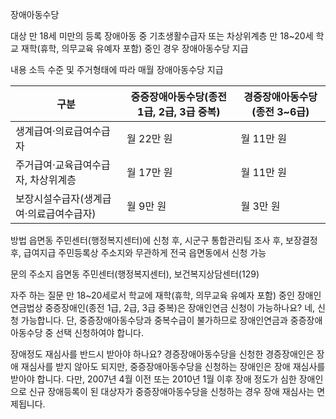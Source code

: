 장애아동수당

대상
만 18세 미만의 등록 장애아동 중 기초생활수급자 또는 차상위계층
만 18~20세 학교 재학(휴학, 의무교육 유예자 포함) 중인 경우 장애아동수당 지급

내용
소득 수준 및 주거형태에 따라 매월 장애아동수당 지급

| 구분                        | 중증장애아동수당(종전 1급, 2급, 3급 중복) | 경증장애아동수당(종전 3~6급) |
|-----------------------------|-------------------------------------------|------------------------------|
| 생계급여·의료급여수급자     | 월 22만 원                                | 월 11만 원                   |
| 주거급여·교육급여수급자, 차상위계층 | 월 17만 원                            | 월 11만 원                   |
| 보장시설수급자(생계급여·의료급여수급자) | 월 9만 원                           | 월 3만 원                    |

방법
읍면동 주민센터(행정복지센터)에 신청 후, 시군구 통합관리팀 조사 후, 보장결정 후, 급여지급
주민등록상 주소지와 무관하게 전국 읍면동에서 신청 가능

문의
주소지 읍면동 주민센터(행정복지센터),
보건복지상담센터(129)

자주 하는 질문
만 18~20세로서 학교에 재학(휴학, 의무교육 유예자 포함) 중인 장애인연금법상 중증장애인(종전 1급, 2급, 3급 중복)은 장애인연금 신청이 가능하나요? 네, 신청 가능합니다. 단, 중증장애아동수당과 중복수급이 불가하므로 장애인연금과 중증장애아동수당 중 선택 신청하여야 합니다. 

장애정도 재심사를 반드시 받아야 하나요?  경증장애아동수당을 신청한 경증장애인은 장애 재심사를 받지 않아도 되지만, 중증장애아동수당을 신청하는 장애인은 장애 재심사를 받아야 합니다.
다만, 2007년 4월 이전 또는 2010년 1월 이후 장애 정도가 심한 장애인으로 신규 장애등록이 된 대상자가 중증장애아동수당을 신청하는 경우 장애 재심사는 면제됩니다.
